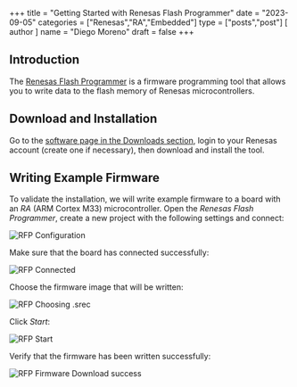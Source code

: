 +++
title = "Getting Started with Renesas Flash Programmer"
date = "2023-09-05"
categories = ["Renesas","RA","Embedded"]
type = ["posts","post"]
[ author ]
  name = "Diego Moreno"
draft = false
+++

## Introduction

The [Renesas Flash Programmer](https://www.renesas.com/us/en/software-tool/renesas-flash-programmer-programming-gui) is a firmware programming tool that allows you to write data to the flash memory of Renesas microcontrollers.

## Download and Installation
Go to the [software page in the Downloads section](https://www.renesas.com/us/en/software-tool/renesas-flash-programmer-programming-gui#download), login to your Renesas account (create one if necessary), then download and install the tool.

## Writing Example Firmware
To validate the installation, we will write example firmware to a board with an _RA_ (ARM Cortex M33) microcontroller. Open the _Renesas Flash Programmer_, create a new project with the following settings and connect:

![RFP Configuration](../../../../../assets/img/20230905_rfp_config.png)

Make sure that the board has connected successfully:

![RFP Connected](../../../../../assets/img/20230905_rfp_connected.png)

Choose the firmware image that will be written:

![RFP Choosing .srec](../../../../../assets/img/20230905_rfp_choosing_srec.png)

Click _Start_:

![RFP Start](../../../../../assets/img/20230905_rfp_start.png)

Verify that the firmware has been written successfully:

![RFP Firmware Download success](../../../../../assets/img/20230905_rfp_firmware_download_success.png)
